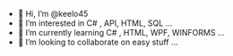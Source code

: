 - 👋 Hi, I’m @keelo45
- 👀 I’m interested in C# , API, HTML, SQL ...
- 🌱 I’m currently learning C# , HTML, WPF, WINFORMS  ...
- 💞️ I’m looking to collaborate on easy stuff ...

<!---
keelo45/keelo45 is a ✨ special ✨ repository because its `README.md` (this file) appears on your GitHub profile.
You can click the Preview link to take a look at your changes.
--->
